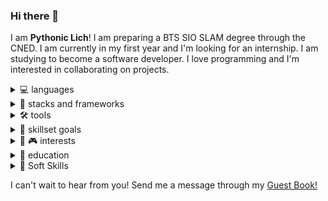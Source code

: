 ### Hi there 👋
I am **Pythonic Lich**! I am preparing a BTS SIO SLAM degree through the CNED. I am currently in my first year and I'm looking for an internship. I am studying to become a software developer. I love programming and I'm interested in collaborating on projects.

<details><summary>💻 languages</summary>
  <br>
  <img src="https://img.shields.io/badge/javascript-ECMAScript_2021-blue?logo=javascript"></img>
  <img src="https://img.shields.io/badge/C_Sharp-7.00-blue?logo=CSharp"></img>
  <img src="https://img.shields.io/badge/Python-3.11-blue?logo=Python"></img>
  <img src="https://img.shields.io/badge/HTML-5-blue?logo=html5"></img>
  <img src="https://img.shields.io/badge/CSS-3-blue?logo=css3"></img>
</details>

<details><summary>🚀 stacks and frameworks</summary>
  <br>
  <img src="https://img.shields.io/badge/react-18-blue?logo=react"></img>
  <img src="https://img.shields.io/badge/Node-18.00-blue?logo=nodedotjs"></img>
  <img src="https://img.shields.io/badge/.NET-7.00-blue?logo=.NET"></img>
  <img src="https://img.shields.io/badge/Blazor-blue?logo=blazor"></img>
  <img src="https://img.shields.io/badge/Material-v5-blue?logo=MUI"></img>
  <img src="https://img.shields.io/badge/Bootstrap-5-blue?logo=bootstrap"></img>
  <img src="https://img.shields.io/badge/Django-3.00-blue?logo=django"></img>
  <img src="https://img.shields.io/badge/Flask-2.00-blue?logo=flask"></img>
  <img src="https://img.shields.io/badge/Fast_API-0.1-blue?logo=fastapi"></img>
</details>

<details><summary>🛠 tools</summary>
  <br>
  <img src="https://img.shields.io/badge/Visual_Studio_Code-black?logo=visualstudiocode"></img>
  <img src="https://img.shields.io/badge/Visual_Studio-2019-black?logo=visualstudio"></img>
  <img src="https://img.shields.io/badge/PyCharm-black?logo=pycharm"></img>
  <img src="https://img.shields.io/badge/Jira-black?logo=jira"></img>
  <img src="https://img.shields.io/badge/Confluence-black?logo=confluence"></img>
  <img src="https://img.shields.io/badge/Git-black?logo=git"></img>
  <img src="https://img.shields.io/badge/GitHub-black?logo=github"></img>
</details>

<details><summary>🎯 skillset goals</summary>
  <br>
  <img src="https://img.shields.io/badge/AWS-grey?logo=amazonaws"></img>
  <img src="https://img.shields.io/badge/Azure-grey?logo=microsoftazure"></img>
  <img src="https://img.shields.io/badge/R-grey?logo=r"></img>
  <img src="https://img.shields.io/badge/PHP-grey?logo=php"></img>
  <img src="https://img.shields.io/badge/Docker-grey?logo=docker"></img>
  <img src="https://img.shields.io/badge/Terraform-grey?logo=terraform"></img>
  <img src="https://img.shields.io/badge/Kubernetes-grey?logo=kubernetes"></img>
</details>

<details><summary>📖 🎮 interests</summary>
  <br>
  <ul>
  <li>Progression Fantasy (Cradle, Mother of Learning, Mage Errant)</li>
  <li>LitRPGs</li>
  <li>CRPGs (Baldur's Gate, Pathfinder, Planescape Torment, Neverwinter Nights)</li>
  <li>Metroidvanias</li>
  <li>Point & Clicks</li>
  <li>Choose your own adventure</li>
  </ul>
</details>

<details>
  <summary>
    🌱 education
  </summary>
  <br>
  <ul>
  <li>CNED BTS SIO SLAM 2023-2025</li>
  <li>Coursera</li>
  <li>Codecademy</li>
  <li>Freecodecamp</li>
  </ul>
</details>

<details>
  <summary>
    🤼 Soft Skills
  </summary>
  <br>
  <ul>
  <li>Agile Project Management</li>
  <li>Scrumban</li>
  <li>Communication</li>
  <li>Cooperation</li>
  <li>Adaptability</li>
  <li>Problem Solving</li>
  <li>Emotional Intelligence</li>
  </ul>
</details>

I can't wait to hear from you! Send me a message through my <a href="https://github.com/PythonicLich/PythonicLich/issues" target="_blank">Guest Book!</a>

<!--[![My Skills](https://skillicons.dev/icons?i=js,html,css,py,cs,bash,powershell,lua,md,react,regex,sqlite,bootstrap,discord,dotnet,figma,stackoverflow)](https://skillicons.dev)

### Current frameworks and tools
[![My Frameworks](https://skillicons.dev/icons?i=git,github,jest,linux,nodejs,flask,django,selenium,visualstudio,vscode)](https://skillicons.dev)

### Skills I'm working on and eager to develop through a new project
[![My Future Skills](https://skillicons.dev/icons?i=java,php,webpack,vite,vue,kotlin,azure,androidstudio,aws,babel,cloudflare,d3,electron,docker,express,fastapi,flutter,gcp,spring,hibernate,jquery,jenkins,laravel,kubernetes,materialui,mongodb,mysql,nginx,postgres,pytorch,qt,r,redux,symfony)](https://skillicons.dev)


**PythonicLich/PythonicLich** is a ✨ _special_ ✨ repository because its `README.md` (this file) appears on your GitHub profile.

Here are some ideas to get you started:

- 🔭 I’m currently working on ...
- 🌱 I’m currently learning ...
- 👯 I’m looking to collaborate on ...
- 🤔 I’m looking for help with ...
- 💬 Ask me about ...
- 📫 How to reach me: ...
- 😄 Pronouns: ...
- ⚡ Fun fact: ...
-->
